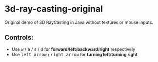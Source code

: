 # 3d-ray-casting-original
Original demo of 3D RayCasting in Java without textures or mouse inputs.

## Controls:
- Use <kbd>w</kbd> / <kbd>a</kbd> / <kbd>s</kbd> / <kbd>d</kbd> for **forward**/**left**/**backward**/**right** respectively
- Use <kbd>left arrow</kbd> / <kbd>right arrow</kbd> for **turning left**/**turning right**
